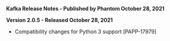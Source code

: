 **Kafka Release Notes - Published by Phantom October 28, 2021**


**Version 2.0.5 - Released October 28, 2021**

* Compatibility changes for Python 3 support [PAPP-17979]
